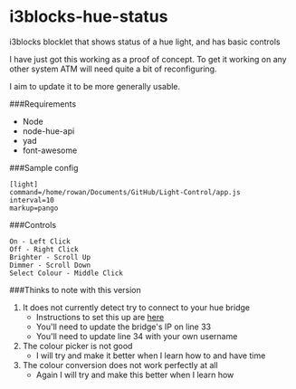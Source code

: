 # i3blocks-hue-status
i3blocks blocklet that shows status of a hue light, and has basic controls

I have just got this working as a proof of concept. To get it working on any other system ATM will need quite a bit of reconfiguring.

I aim to update it to be more generally usable.

###Requirements
* Node
* node-hue-api
* yad
* font-awesome

###Sample config
```
[light]
command=/home/rowan/Documents/GitHub/Light-Control/app.js
interval=10
markup=pango
```

###Controls
```
On - Left Click
Off - Right Click
Brighter - Scroll Up
Dimmer - Scroll Down
Select Colour - Middle Click
```

###Thinks to note with this version
1. It does not currently detect try to connect to your hue bridge
    * Instructions to set this up are [here](https://github.com/peter-murray/node-hue-api#examples)
    * You'll need to update the bridge's IP on line 33
    * You'll need to update line 34 with your own username
2. The colour picker is not good
    * I will try and make it better when I learn how to and have time
3. The colour conversion does not work perfectly at all
    * Again I will try and make this better when I learn how
